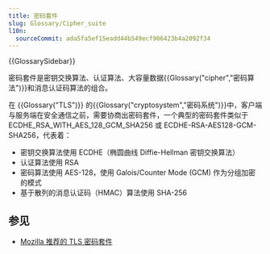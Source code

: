 ```yaml
---
title: 密码套件
slug: Glossary/Cipher_suite
l10n:
  sourceCommit: ada5fa5ef15eadd44b549ecf906423b4a2092f34
---
```


{{GlossarySidebar}}

密码套件是密钥交换算法、认证算法、大容量数据{{Glossary("cipher","密码算法")}}和消息认证码算法的组合。

在 {{Glossary("TLS")}} 的{{Glossary("cryptosystem","密码系统")}}中，客户端与服务端在安全通信之前，需要协商出密码套件，一个典型的密码套件类似于 ECDHE_RSA_WITH_AES_128_GCM_SHA256 或 ECDHE-RSA-AES128-GCM-SHA256，代表着：

- 密钥交换算法使用 ECDHE（椭圆曲线 Diffie-Hellman 密钥交换算法）
- 认证算法使用 RSA
- 密码算法使用 AES-128，使用 Galois/Counter Mode (GCM) 作为分组加密的模式
- 基于散列的消息认证码（HMAC）算法使用 SHA-256

## 参见

- [Mozilla 推荐的 TLS 密码套件](https://wiki.mozilla.org/Security/Server_Side_TLS)
